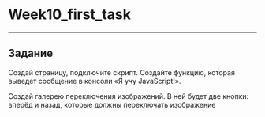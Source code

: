 # Week10_first_task

___

## Задание

Создай страницу, подключите скрипт. Создайте функцию, которая выведет сообщение в консоли «Я учу JavaScript!».



Создай галерею переключения изображений. В ней будет две кнопки: вперёд и назад, которые должны переключать изображение 
